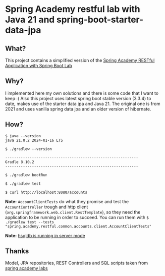 # Spring Academy restful lab with Java 21 and spring-boot-starter-data-jpa

## What?

This project contains a simplified version of the [Spring Academy RESTful Application with Spring Boot Lab](https://spring.academy/courses/spring-boot/lessons/spring-boot-rest-app-lab)

## Why?

I implemented here my own solutions and there is some code that I want to keep :) Also this project uses latest spring boot stable version (3.3.4) to date, makes use of the starter data jpa and Java 21. The original one is from 2021 and uses vanilla spring data jpa and an older version of hibernate.

## How?

```
$ java --version
java 21.0.2 2024-01-16 LTS

$ ./gradlew --version

------------------------------------------------------------
Gradle 8.10.2
------------------------------------------------------------

$ ./gradlew bootRun

$ ./gradlew test

$ curl http://localhost:8080/accounts
```
**Note:** `AccountClientTests` do what they promise and test the `AccountController` trough and http client (`org.springframework.web.client.RestTemplate`), so they need the application to be running in order to succeed. You can run them with `$ ./gradlew test --tests "spring.academy.restful.common.accounts.client.AccountClientTests"`

**Note:** [hsqldb is running in server mode](https://github.com/lurodrig/hsqldb-in-server-mode)

## Thanks

Model, JPA repositories, REST Controllers and SQL scripts taken from [spring academy labs](https://spring.academy/courses/spring-boot)


